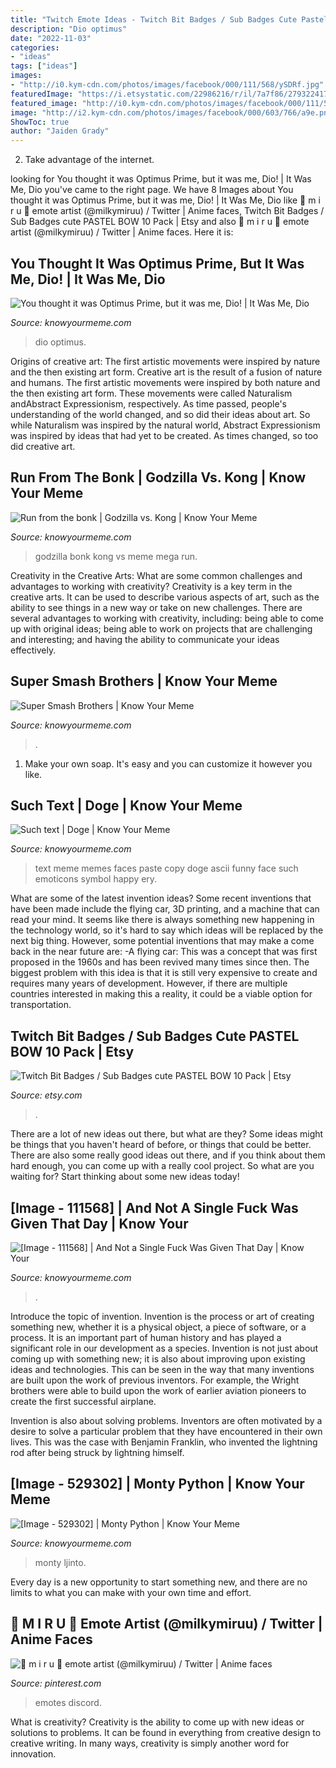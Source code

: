 ```yaml
---
title: "Twitch Emote Ideas - Twitch Bit Badges / Sub Badges Cute Pastel Bow 10 Pack"
description: "Dio optimus"
date: "2022-11-03"
categories:
- "ideas"
tags: ["ideas"]
images:
- "http://i0.kym-cdn.com/photos/images/facebook/000/111/568/ySDRf.jpg"
featuredImage: "https://i.etsystatic.com/22986216/r/il/7a7f86/2793224177/il_fullxfull.2793224177_o35a.jpg"
featured_image: "http://i0.kym-cdn.com/photos/images/facebook/000/111/568/ySDRf.jpg"
image: "http://i2.kym-cdn.com/photos/images/facebook/000/603/766/a9e.png"
ShowToc: true
author: "Jaiden Grady"
---
```



2. Take advantage of the internet.

	

		
looking for You thought it was Optimus Prime, but it was me, Dio! | It Was Me, Dio you've came to the right page. We have 8 Images about You thought it was Optimus Prime, but it was me, Dio! | It Was Me, Dio like 🌸 m i r u 🌸 emote artist (@milkymiruu) / Twitter | Anime faces, Twitch Bit Badges / Sub Badges cute PASTEL BOW 10 Pack | Etsy and also 🌸 m i r u 🌸 emote artist (@milkymiruu) / Twitter | Anime faces. Here it is:
		
    
## You Thought It Was Optimus Prime, But It Was Me, Dio! | It Was Me, Dio

<img loading=lazy src="http://i1.kym-cdn.com/photos/images/facebook/000/879/380/0d1.jpg" onerror="this.onerror=null;this.src='https://tse2.mm.bing.net/th?id=OIP.HHwW49h6clJKS9AYPu_7mgHaKo&amp;pid=15.1';" alt="You thought it was Optimus Prime, but it was me, Dio! | It Was Me, Dio">

_Source: knowyourmeme.com_

>dio optimus. 

	

Origins of creative art: The first artistic movements were inspired by nature and the then existing art form.
Creative art is the result of a fusion of nature and humans. The first artistic movements were inspired by both nature and the then existing art form. These movements were called Naturalism andAbstract Expressionism, respectively. As time passed, people's understanding of the world changed, and so did their ideas about art. So while Naturalism was inspired by the natural world, Abstract Expressionism was inspired by ideas that had yet to be created. As times changed, so too did creative art.

    
## Run From The Bonk | Godzilla Vs. Kong | Know Your Meme

<img loading=lazy src="https://i.kym-cdn.com/photos/images/facebook/002/019/824/1e7.jpeg" onerror="this.onerror=null;this.src='https://tse4.mm.bing.net/th?id=OIP.L6Z-Dt3Qv6f1GjNtxr_zXAHaEf&amp;pid=15.1';" alt="Run from the bonk | Godzilla vs. Kong | Know Your Meme">

_Source: knowyourmeme.com_

>godzilla bonk kong vs meme mega run. 

	

Creativity in the Creative Arts: What are some common challenges and advantages to working with creativity?
Creativity is a key term in the creative arts. It can be used to describe various aspects of art, such as the ability to see things in a new way or take on new challenges. There are several advantages to working with creativity, including: being able to come up with original ideas; being able to work on projects that are challenging and interesting; and having the ability to communicate your ideas effectively.

    
## Super Smash Brothers | Know Your Meme

<img loading=lazy src="http://i2.kym-cdn.com/photos/images/facebook/000/793/297/08b.jpg" onerror="this.onerror=null;this.src='https://tse2.mm.bing.net/th?id=OIP.LUoexTf61-RJplYJnHxy2wHaSj&amp;pid=15.1';" alt="Super Smash Brothers | Know Your Meme">

_Source: knowyourmeme.com_

>. 

	

1. Make your own soap. It's easy and you can customize it however you like.

    
## Such Text | Doge | Know Your Meme

<img loading=lazy src="http://i2.kym-cdn.com/photos/images/facebook/000/603/766/a9e.png" onerror="this.onerror=null;this.src='https://tse1.mm.bing.net/th?id=OIP.N_EiZtuVtQg8d8BQ4R5XYAHaHJ&amp;pid=15.1';" alt="Such text | Doge | Know Your Meme">

_Source: knowyourmeme.com_

>text meme memes faces paste copy doge ascii funny face such emoticons symbol happy ery. 

	

What are some of the latest invention ideas?
Some recent inventions that have been made include the flying car, 3D printing, and a machine that can read your mind. It seems like there is always something new happening in the technology world, so it's hard to say which ideas will be replaced by the next big thing. However, some potential inventions that may make a come back in the near future are: 
-A flying car: This was a concept that was first proposed in the 1960s and has been revived many times since then. The biggest problem with this idea is that it is still very expensive to create and requires many years of development. However, if there are multiple countries interested in making this a reality, it could be a viable option for transportation.

    
## Twitch Bit Badges / Sub Badges Cute PASTEL BOW 10 Pack | Etsy

<img loading=lazy src="https://i.etsystatic.com/22986216/r/il/7a7f86/2793224177/il_fullxfull.2793224177_o35a.jpg" onerror="this.onerror=null;this.src='https://tse1.mm.bing.net/th?id=OIP.zCfE9nntiL7CssVnpL-oqwHaF7&amp;pid=15.1';" alt="Twitch Bit Badges / Sub Badges cute PASTEL BOW 10 Pack | Etsy">

_Source: etsy.com_

>. 

	

There are a lot of new ideas out there, but what are they? Some ideas might be things that you haven't heard of before, or things that could be better. There are also some really good ideas out there, and if you think about them hard enough, you can come up with a really cool project. So what are you waiting for? Start thinking about some new ideas today!

    
## [Image - 111568] | And Not A Single Fuck Was Given That Day | Know Your

<img loading=lazy src="http://i0.kym-cdn.com/photos/images/facebook/000/111/568/ySDRf.jpg" onerror="this.onerror=null;this.src='https://tse1.mm.bing.net/th?id=OIP.FsyT43U98M63rSBxj--3_gHaEZ&amp;pid=15.1';" alt="[Image - 111568] | And Not a Single Fuck Was Given That Day | Know Your">

_Source: knowyourmeme.com_

>. 

	

Introduce the topic of invention.
Invention is the process or art of creating something new, whether it is a physical object, a piece of software, or a process. It is an important part of human history and has played a significant role in our development as a species.
Invention is not just about coming up with something new; it is also about improving upon existing ideas and technologies. This can be seen in the way that many inventions are built upon the work of previous inventors. For example, the Wright brothers were able to build upon the work of earlier aviation pioneers to create the first successful airplane.

Invention is also about solving problems. Inventors are often motivated by a desire to solve a particular problem that they have encountered in their own lives. This was the case with Benjamin Franklin, who invented the lightning rod after being struck by lightning himself.

    
## [Image - 529302] | Monty Python | Know Your Meme

<img loading=lazy src="http://i1.kym-cdn.com/photos/images/facebook/000/529/302/f49.jpg" onerror="this.onerror=null;this.src='https://tse1.mm.bing.net/th?id=OIP.06GU52JcEluF5eZQ9yIXNwHaLG&amp;pid=15.1';" alt="[Image - 529302] | Monty Python | Know Your Meme">

_Source: knowyourmeme.com_

>monty ljinto. 

	

Every day is a new opportunity to start something new, and there are no limits to what you can make with your own time and effort.

    
## 🌸 M I R U 🌸 Emote Artist (@milkymiruu) / Twitter | Anime Faces

<img loading=lazy src="https://i.pinimg.com/736x/c8/54/d9/c854d9c6b87eb0654edbadb6f577293f.jpg" onerror="this.onerror=null;this.src='https://tse3.mm.bing.net/th?id=OIP.vRPFDj8iH73WGI1N7R8xigHaE7&amp;pid=15.1';" alt="🌸 m i r u 🌸 emote artist (@milkymiruu) / Twitter | Anime faces">

_Source: pinterest.com_

>emotes discord. 

	

What is creativity?
Creativity is the ability to come up with new ideas or solutions to problems. It can be found in everything from creative design to creative writing. In many ways, creativity is simply another word for innovation.

